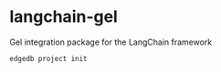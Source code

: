 # langchain-gel
Gel integration package for the LangChain framework

```bash
edgedb project init
```
